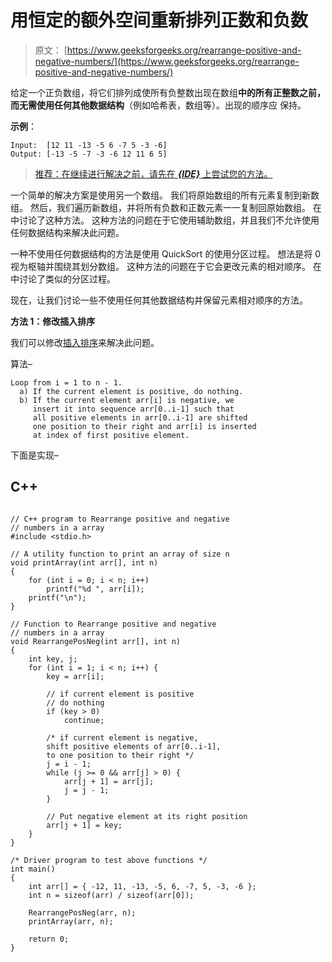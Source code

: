 # 用恒定的额外空间重新排列正数和负数

> 原文： [https://www.geeksforgeeks.org/rearrange-positive-and-negative-numbers/](https://www.geeksforgeeks.org/rearrange-positive-and-negative-numbers/)

给定一个正负数组，将它们排列成使所有负整数出现在数组**中的所有正整数之前，而无需使用任何其他数据结构**（例如哈希表，数组等）。出现的顺序应 保持。

**示例**：

```
Input:  [12 11 -13 -5 6 -7 5 -3 -6]
Output: [-13 -5 -7 -3 -6 12 11 6 5]

```

> [推荐：在继续进行解决之前，请先在 ***{IDE}*** 上尝试您的方法。](https://ide.geeksforgeeks.org/)

一个简单的解决方案是使用另一个数组。 我们将原始数组的所有元素复制到新数组。 然后，我们遍历新数组，并将所有负数和正数元素一一复制回原始数组。 在中讨论了这种方法。 这种方法的问题在于它使用辅助数组，并且我们不允许使用任何数据结构来解决此问题。

一种不使用任何数据结构的方法是使用 QuickSort 的使用分区过程。 想法是将 0 视为枢轴并围绕其划分数组。 这种方法的问题在于它会更改元素的相对顺序。 在中讨论了类似的分区过程。

现在，让我们讨论一些不使用任何其他数据结构并保留元素相对顺序的方法。

**方法 1：修改插入排序**

我们可以修改[插入排序](http://geeksquiz.com/insertion-sort/)来解决此问题。

算法–

```
Loop from i = 1 to n - 1.
  a) If the current element is positive, do nothing.
  b) If the current element arr[i] is negative, we 
     insert it into sequence arr[0..i-1] such that 
     all positive elements in arr[0..i-1] are shifted 
     one position to their right and arr[i] is inserted
     at index of first positive element.

```

下面是实现–

## C++ 

```

// C++ program to Rearrange positive and negative 
// numbers in a array 
#include <stdio.h> 

// A utility function to print an array of size n 
void printArray(int arr[], int n) 
{ 
    for (int i = 0; i < n; i++) 
        printf("%d ", arr[i]); 
    printf("\n"); 
} 

// Function to Rearrange positive and negative 
// numbers in a array 
void RearrangePosNeg(int arr[], int n) 
{ 
    int key, j; 
    for (int i = 1; i < n; i++) { 
        key = arr[i]; 

        // if current element is positive 
        // do nothing 
        if (key > 0) 
            continue; 

        /* if current element is negative, 
        shift positive elements of arr[0..i-1], 
        to one position to their right */
        j = i - 1; 
        while (j >= 0 && arr[j] > 0) { 
            arr[j + 1] = arr[j]; 
            j = j - 1; 
        } 

        // Put negative element at its right position 
        arr[j + 1] = key; 
    } 
} 

/* Driver program to test above functions */
int main() 
{ 
    int arr[] = { -12, 11, -13, -5, 6, -7, 5, -3, -6 }; 
    int n = sizeof(arr) / sizeof(arr[0]); 

    RearrangePosNeg(arr, n); 
    printArray(arr, n); 

    return 0; 
} 

```